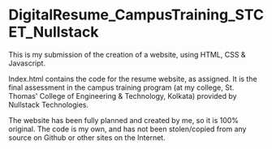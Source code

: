 # DigitalResume_CampusTraining_STCET_Nullstack

This is my submission of the creation of a website, using HTML, CSS & Javascript.

Index.html contains the code for the resume website, as assigned. 
It is the final assessment in the campus training program (at my college, St. Thomas' College of Engineering & Technology, Kolkata) provided by Nullstack Technologies.

The website has been fully planned and created by me, so it is 100% original. 
The code is my own, and has not been stolen/copied from any source on Github or other sites on the Internet.
